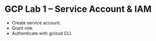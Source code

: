 # GCP Lab 1 – Service Account & IAM
- Create service account.
- Grant role.
- Authenticate with gcloud CLI.
